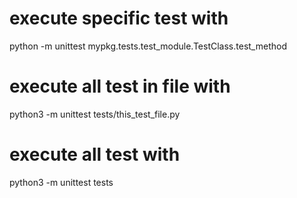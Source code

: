 # execute specific test with
python -m unittest mypkg.tests.test_module.TestClass.test_method

# execute all test in file with
python3 -m unittest tests/this_test_file.py

# execute all test with
python3 -m unittest tests

